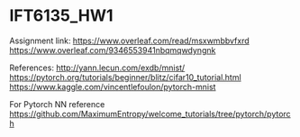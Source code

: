 # IFT6135_HW1
Assignment link:
https://www.overleaf.com/read/msxwmbbvfxrd
https://www.overleaf.com/9346553941nbqmqwdyngnk

References:
http://yann.lecun.com/exdb/mnist/
https://pytorch.org/tutorials/beginner/blitz/cifar10_tutorial.html
https://www.kaggle.com/vincentlefoulon/pytorch-mnist

For Pytorch NN reference
https://github.com/MaximumEntropy/welcome_tutorials/tree/pytorch/pytorch
